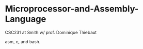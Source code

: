 # Microprocessor-and-Assembly-Language
CSC231 at Smith w/ prof. Dominique Thiebaut

asm, c, and bash.
